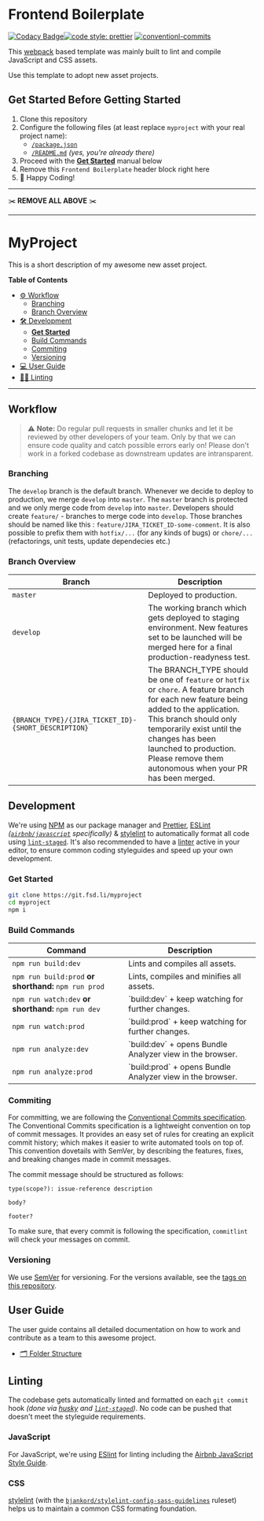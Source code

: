 # Frontend Boilerplate

[![Codacy Badge](https://api.codacy.com/project/badge/Grade/fdc064bae9d643dfafc35a373ed7608e)](https://www.codacy.com?utm_source=github.com&utm_medium=referral&utm_content=for-sale-digital/frontend-boilerplate&utm_campaign=Badge_Grade)[![code style: prettier](https://img.shields.io/badge/code_style-prettier-ff69b4.svg?style=flat-square)](https://github.com/prettier/prettier) [![conventionl-commits](https://img.shields.io/badge/Conventional%20Commits-1.0.0-yellow.svg)](https://www.conventionalcommits.org/en/v1.0.0-beta.3/)

This [webpack](https://webpack.js.org/) based template was mainly built to lint and compile JavaScript and CSS assets.

Use this template to adopt new asset projects.

## Get Started Before Getting Started

1. Clone this repository
2. Configure the following files (at least replace `myproject` with your real project name):
    - [`/package.json`](/package.json)
    - [`/README.md`](/README.md) _(yes, you're already there)_
3. Proceed with the [**Get Started**](#get-started) manual below
4. Remove this `Frontend Boilerplate` header block right here
5. 🎉 Happy Coding!

---

✂️ **REMOVE ALL ABOVE** ✂️

---

# MyProject

This is a short description of my awesome new asset project.

**Table of Contents**

-   [⚙️ Workflow](#workflow)
    -   [Branching](#branching)
    -   [Branch Overview](#branch-overview)
-   [🛠 Development](#development)
    -   [**Get Started**](#get-started)
    -   [Build Commands](#build-commands)
    -   [Commiting](#commiting)
    -   [Versioning](#versioning)
-   [💻 User Guide](#user-guide)
-   [💅🏻 Linting](#linting)

---

## Workflow

> ⚠️ **Note:** Do regular pull requests in smaller chunks and let it be reviewed by other developers of your team. Only by that we can ensure code quality and catch possible errors early on! Please don't work in a forked codebase as downstream updates are intransparent.

### Branching

The `develop` branch is the default branch. Whenever we decide to deploy to production, we merge `develop` into `master`. The `master` branch is protected and we only merge code from `develop` into `master`. Developers should create `feature/` - branches to merge code into `develop`. Those branches should be named like this : `feature/JIRA_TICKET_ID-some-comment`. It is also possible to prefix them with `hotfix/...` (for any kinds of bugs) or `chore/...` (refactorings, unit tests, update dependecies etc.)

### Branch Overview

| Branch                                               | Description                                                                                                                                                                                                                                                                                       |
| ---------------------------------------------------- | ------------------------------------------------------------------------------------------------------------------------------------------------------------------------------------------------------------------------------------------------------------------------------------------------- |
| `master`                                             | Deployed to production.                                                                                                                                                                                                                                                                           |
| `develop`                                            | The working branch which gets deployed to staging environment. New features set to be launched will be merged here for a final production-readyness test.                                                                                                                                         |
| `{BRANCH_TYPE}/{JIRA_TICKET_ID}-{SHORT_DESCRIPTION}` | The BRANCH_TYPE should be one of `feature` or `hotfix` or `chore`. A feature branch for each new feature being added to the application. This branch should only temporarily exist until the changes has been launched to production. Please remove them autonomous when your PR has been merged. |

## Development

We're using [NPM](https://www.npmjs.com/) as our package manager and [Prettier](https://prettier.io/), [ESLint](https://eslint.org/) _([`airbnb/javascript`](https://github.com/airbnb/javascript) specifically)_ & [stylelint](https://stylelint.io/) to automatically format all code using [`lint-staged`](https://github.com/okonet/lint-staged). It's also recommended to have a [linter](#linting) active in your editor, to ensure common coding styleguides and speed up your own development.

### Get Started

```sh
git clone https://git.fsd.li/myproject
cd myproject
npm i
```

### Build Commands

<table>
  <thead>
    <tr>
      <th>Command</th>
      <th>Description</th>
    </tr>
  </thead>
  <tbody>
    <tr>
      <td><code>npm run build:dev</code></td>
      <td>Lints and compiles all assets.</td>
    </tr>
    <tr>
      <td><code>npm run build:prod</code> <strong>or shorthand:</strong> <code>npm run prod</code></td>
      <td>Lints, compiles and minifies all assets.</td>
    </tr>
    <tr>
      <td><code>npm run watch:dev</code> <strong>or shorthand:</strong> <code>npm run dev</code></td>
      <td>`build:dev` + keep watching for further changes.</td>
    </tr>
    <tr>
      <td><code>npm run watch:prod</code></td>
      <td>`build:prod` + keep watching for further changes.</td>
    </tr>
    <tr>
      <td><code>npm run analyze:dev</code></td>
      <td>`build:dev` + opens Bundle Analyzer view in the browser.</td>
    </tr>
    <tr>
      <td><code>npm run analyze:prod</code></td>
      <td>`build:prod` + opens Bundle Analyzer view in the browser.</td>
    </tr>
  </tbody>
</table>

### Commiting

For committing, we are following the [Conventional Commits specification](https://www.conventionalcommits.org/). The Conventional Commits specification is a lightweight convention on top of commit messages. It provides an easy set of rules for creating an explicit commit history; which makes it easier to write automated tools on top of. This convention dovetails with SemVer, by describing the features, fixes, and breaking changes made in commit messages.

The commit message should be structured as follows:

```
type(scope?): issue-reference description

body?

footer?
```

To make sure, that every commit is following the specification, `commitlint` will check your messages on commit.

### Versioning

We use [SemVer](http://semver.org/) for versioning. For the versions available, see the [tags on this repository](https://github.com/for-sale-digital/gulp-template/tags).

## User Guide

The user guide contains all detailed documentation on how to work and contribute as a team to this awesome project.

-   [🗂 Folder Structure](documentation/FOLDER_STRUCTURE.md)

## Linting

The codebase gets automatically linted and formatted on each `git commit` hook _(done via [husky](https://github.com/typicode/husky) and [`lint-staged`](https://github.com/okonet/lint-staged))_. No code can be pushed that doesn't meet the styleguide requirements.

### JavaScript

For JavaScript, we're using [ESlint](https://eslint.org/) for linting including the [Airbnb JavaScript Style Guide](https://github.com/airbnb/javascript).

### CSS

[stylelint](https://stylelint.io/) (with the [`bjankord/stylelint-config-sass-guidelines`](https://github.com/bjankord/stylelint-config-sass-guidelines) ruleset) helps us to maintain a common CSS formating foundation.
